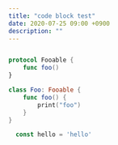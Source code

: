 ```yaml
---
title: "code block test"
date: 2020-07-25 09:00 +0900
description: ""
---
```


```swift:title=Foo.swift

protocol Fooable {
    func foo()
}

class Foo: Fooable {
    func foo() {
        print("foo")
    }
}

```

```javascript:title=test.js
  const hello = 'hello'
``` 